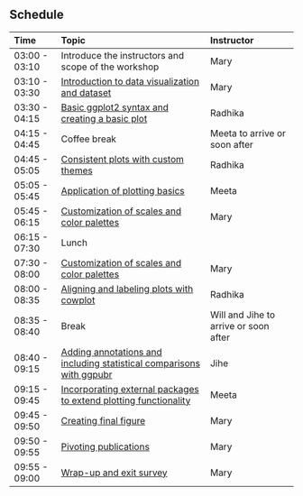 
## Schedule

| Time | Topic | Instructor
:-----------------------|:-------------|:-------------|
| 03:00 - 03:10	| Introduce the instructors and scope of the workshop | Mary | 
| 03:10 - 03:30	| [Introduction to data visualization and dataset](lessons/01_Introduction.md) | Mary | 
| 03:30 - 04:15 | [Basic ggplot2 syntax and creating a basic plot](lessons/02_ggplot2_syntax.md) | Radhika | 
| 04:15 - 04:45	| Coffee break | Meeta to arrive or soon after |
| 04:45 - 05:05	| [Consistent plots with custom themes](lessons/03_custom_themes.md) | Radhika | 
| 05:05 - 05:45 | [Application of plotting basics](lessons/04_boxplot_application_of_basic_plotting.md) | Meeta | 
| 05:45 - 06:15	| [Customization of scales and color palettes](lessons/05_custom_plot_scales_colors.md) | Mary | 
| 06:15 - 07:30	| Lunch | 
| 07:30 - 08:00	| [Customization of scales and color palettes](lessons/05_custom_plot_scales_colors.md) | Mary |
| 08:00 - 08:35	| [Aligning and labeling plots with cowplot](lessons/06_aligning_plots_using_cowplot.md) | Radhika |
| 08:35 - 08:40	| Break | Will and Jihe to arrive or soon after |
| 08:40 - 09:15	| [Adding annotations and including statistical comparisons with ggpubr](lessons/07_adding_text_annotations.md) | Jihe |
| 09:15 - 09:45	| [Incorporating external packages to extend plotting functionality](lessons/08_figure_specific_packages.md) | Meeta |
| 09:45 - 09:50	| [Creating final figure](lessons/09_final_figure.md) | Mary |
| 09:50 - 09:55	| [Pivoting publications](lessons/10_pivoting_publications.md) | Mary |
| 09:55 - 09:00	| [Wrap-up and exit survey]() | Mary |
